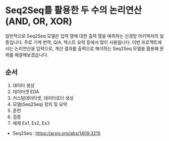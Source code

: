# Seq2Seq를 활용한 두 수의 논리연산(AND, OR, XOR)
일반적으로 Seq2Seq 모델은 입력 열에 대한 출력 열을 예측하는 신경망 아키텍처의 일종입니다. 
주로 기계 번역, Q/A, 텍스트 요약 등에서 많이 사용됩니다. 
이번 프로젝트에서는 논리연산을 입력으로, 계산 결과를 출력으로 해석하는 Seq2Seq 모델을 활용해 문제를 해결해보겠습니다.
## 순서
1) 데이터 생성
2) 데이터셋 EDA
3) 커스텀데이터셋, 데이터로더 생성
4) 모델(Seq2Seq) 정의 및 요약
5) 훈련
6) 검증
7) 예제 Ex1, Ex2, Ex3

* Seq2Seq : https://arxiv.org/abs/1409.3215
